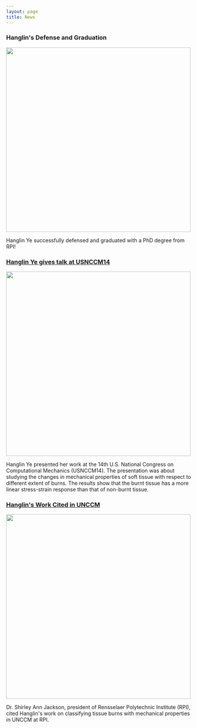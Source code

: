 ```yaml
---
layout: page
title: News
---
```



### Hanglin's Defense and Graduation
<img src="https://pbs.twimg.com/media/D2JWxCqXgAExX5J.jpg:large" width="500px">

Hanglin Ye successfully defensed and graduated with a PhD degree from RPI!

### [Hanglin Ye gives talk at USNCCM14](https://cemsim.rpi.edu/news/07272017-1200/hanglin-ye-gives-talk)
<img src="http://cemsim.rpi.edu/sites/default/files/styles/large/public/IMG_2313.JPG?itok=itOXWbYu" width="500px">

Hanglin Ye presented her work at the 14th U.S. National Congress on Computational Mechanics (USNCCM14). The presentation was about studying the changes in mechanical properties of soft tissue with respect to different extent of burns. The results show that the burnt tissue has a more linear stress-strain response than that of non-burnt tissue.

### [Hanglin's Work Cited in UNCCM](https://twitter.com/SuvranuDe/status/1021432753471049729)
<img src="https://pbs.twimg.com/media/DizbrQoWsAYNsaA.jpg:large" width="500px">

Dr. Shirley Ann Jackson, president of Rensselaer Polytechnic Institute (RPI), cited Hanglin's work on classifying tissue burns with mechanical properties in UNCCM at RPI. 
